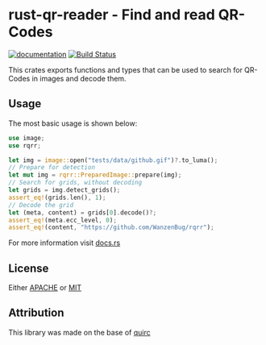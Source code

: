 # rust-qr-reader - Find and read QR-Codes
[![documentation](https://docs.rs/rqrr/badge.svg)](https://docs.rs/rqrr/)
[![Build Status](https://github.com/WanzenBug/rqrr/actions/workflows/CI.yaml/badge.svg?branch=master)](https://github.com/WanzenBug/rqrr/actions/workflows/CI.yaml)

This crates exports functions and types that can be used to search for QR-Codes in images and
decode them.

## Usage
The most basic usage is shown below:

```rust
use image;
use rqrr;

let img = image::open("tests/data/github.gif")?.to_luma();
// Prepare for detection
let mut img = rqrr::PreparedImage::prepare(img);
// Search for grids, without decoding
let grids = img.detect_grids();
assert_eq!(grids.len(), 1);
// Decode the grid
let (meta, content) = grids[0].decode()?;
assert_eq!(meta.ecc_level, 0);
assert_eq!(content, "https://github.com/WanzenBug/rqrr");
```
For more information visit [docs.rs](https://docs.rs/rqrr/)

## License
Either [APACHE](LICENSE-APACHE) or [MIT](LICENSE-MIT)

## Attribution
This library was made on the base of [quirc](https://github.com/dlbeer/quirc)
